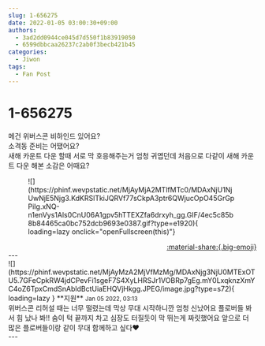 ```yaml
---
slug: 1-656275
date: 2022-01-05 03:00:30+09:00
authors:
  - 3ad2dd0944ce045d7d550f1b83919050
  - 6599dbbcaa26237c2ab0f3becb421b45
categories:
  - Jiwon
tags:
  - Fan Post
---
```


# 1-656275

<div class="post-container" markdown="1">
<div class="content-container md-sidebar__scrollwrap" markdown="1">

메건 위버스콘 비하인드 있어요?<br>소격동 준비는 어땠어요?<br>새해 카운트 다운 할때 서로 막 호응해주는거 엄청 귀엽던데 처음으로 다같이 새해 카운트 다운 해본 소감은 어때요?
<figure markdown="1">
![](https://phinf.wevpstatic.net/MjAyMjA2MTlfMTc0/MDAxNjU1NjUwNjE5Njg3.KdKRSlTkiJQRVf77sCkpA3ptr6QWjucOpO45GrGpPiIg.xNQ-n1enVys1Als0CnU06A1gpv5hTTEXZfa6drxyh_gg.GIF/4ec5c85b8b84465ca0bc752dcb9693e0387.gif?type=e1920){ loading=lazy onclick="openFullscreen(this)"}
</figure>


</div>
</div>

<div style="text-align: right;" markdown="1">
<a href="https://weverse.io/fromis9/fanpost/1-656275" style="text-align: right;">:material-share:{.big-emoji}</a>
</div>
---

<div class="comments-container md-sidebar__scrollwrap" markdown="1">
<div class="comment" markdown="1">
<div class='id-container' markdown="1">
![](https://phinf.wevpstatic.net/MjAyMzA2MjVfMzMg/MDAxNjg3NjU0MTExOTU5.7GFeCpkRW4jdCPevFi1sgeF7S4XyLHRSJr1VOBRp7gEg.mY0LxqknzXmYC4oZ6TpxCmdSnAbldBctUiaEHQVjHkgg.JPEG/image.jpg?type=s72){ loading=lazy }
**<span class="artist">지원</span>** <small>Jan 05 2022, 03:13</small><br>
</div>
<div class='comment-body' markdown="1">
위버스콘 리허설 때는 너무 떨렸는데 막상 무대 시작하니깐 엄청 신났어요 플로버들 봐서 힘 났나 봐!! 숨이 턱 끝까지 차고 심장도 터질듯이 막 뛰는게 짜릿했어요 앞으로 더 많은 플로버들이랑 같이 무대 함께하고 싶다♥️
</div>
</div>
</div>
---
